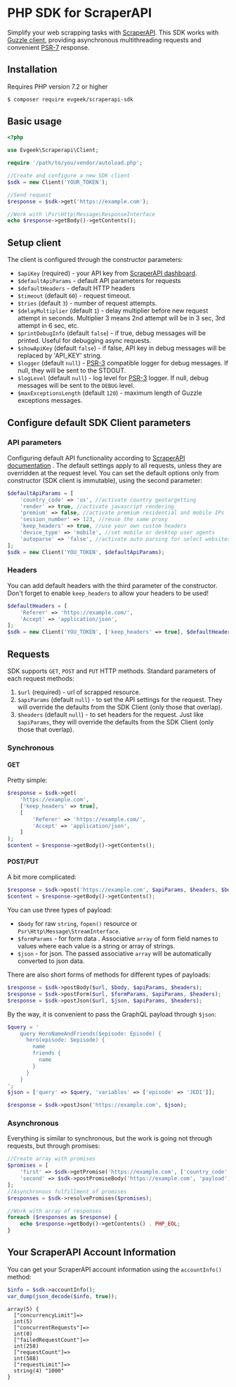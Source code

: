 # PHP SDK for ScraperAPI

Simplify your web scrapping tasks with [ScraperAPI](https://www.scraperapi.com/). This SDK works
with [Guzzle client](https://github.com/guzzle/guzzle), providing asynchronous multithreading requests and
convenient [PSR-7](https://www.php-fig.org/psr/psr-7/) response.

## Installation

Requires PHP version 7.2 or higher

```bash
$ composer require evgeek/scraperapi-sdk
```

## Basic usage

```php
<?php

use Evgeek\Scraperapi\Client;

require '/path/to/you/vendor/autoload.php';

//Create and configure a new SDK client
$sdk = new Client('YOUR_TOKEN');

//Send request
$response = $sdk->get('https://example.com');

//Work with \Psr\Http\Message\ResponseInterface
echo $response->getBody()->getContents();
```

## Setup client

The client is configured through the constructor parameters:

* ```$apiKey``` (required) - your API key from [ScraperAPI dashboard](https://dashboard.scraperapi.com/dashboard).
* ```$defaultApiParams``` - default API parameters for requests
* ```$defaultHeaders``` - default HTTP headers
* ```$timeout``` (default ```60```) - request timeout.
* ```$tries```  (default ```3```) - number of request attempts.
* ```$delayMultiplier```  (default ```1```) - delay multiplier before new request attempt in seconds. Multiplier 3 means
  2nd attempt will be in 3 sec, 3rd attempt in 6 sec, etc.
* ```$printDebugInfo```  (default ```false```) - if true, debug messages will be printed. Useful for debugging async
  requests.
* ```$showApiKey```  (default ```false```) - if false, API key in debug messages will be replaced by 'API_KEY' string.
* ```$logger``` (default ```null```) - [PSR-3](https://www.php-fig.org/psr/psr-3/) compatible logger for debug messages.
  If null, they will be sent to the STDOUT.
* ```$logLevel``` (default ```null```) - log level for [PSR-3](https://www.php-fig.org/psr/psr-3/) logger. If null,
  debug messages will be sent to the ```DEBUG``` level.
* ```$maxExceptionsLength``` (default ```120```) - maximum length of Guzzle exceptions messages.

## Configure default SDK Client parameters

### API parameters

Configuring default API functionality according to [ScraperAPI documentation](https://www.scraperapi.com/documentation/)
. The default settings apply to all requests, unless they are overridden at the request level. You can set the default
options only from constructor (SDK client is immutable), using the second parameter:

```php
$defaultApiParams = [
    'country_code' => 'us', //activate country geotargetting
    'render' => true, //activate javascript rendering
    'premium' => false, //activate premium residential and mobile IPs
    'session_number' => 123, //reuse the same proxy
    'keep_headers' => true, //use your own custom headers
    'device_type' => 'mobile', //set mobile or desktop user agents
    'autoparse' => 'false', //activate auto parsing for select websites
];
$sdk = new Client('YOU_TOKEN', $defaultApiParams);
```

### Headers

You can add default headers with the third parameter of the constructor. Don't forget to enable ```keep_headers``` to
allow your headers to be used!

```php
$defaultHeaders = [
    'Referer' => 'https://example.com/',
    'Accept' => 'application/json',
];
$sdk = new Client('YOU_TOKEN', ['keep_headers' => true], $defaultHeaders);
```

## Requests

SDK supports ```GET```, ```POST``` and ```PUT``` HTTP methods. Standard parameters of each request methods:

1. ```$url``` (required) - url of scrapped resource.
2. ```$apiParams``` (default ```null```) - to set the API settings for the request. They will override the defaults from
   the SDK Client (only those that overlap).
3. ```$headers``` (default ```null```) - to set headers for the request. Just like ```$apiParams```, they will override
   the defaults from the SDK Client (only those that overlap).

### Synchronous

#### GET

Pretty simple:

```php
$response = $sdk->get(
    'https://example.com', 
    ['keep_headers' => true], 
    [
        'Referer' => 'https://example.com/',
        'Accept' => 'application/json',
    ]
);
$content = $response->getBody()->getContents();
```

#### POST/PUT

A bit more complicated:

```php
$response = $sdk->post('https://example.com', $apiParams, $headers, $body, $formParams, $json);
$content = $response->getBody()->getContents();
```

You can use three types of payload:

* ```$body``` for raw ```string```, ```fopen()``` resource or ```Psr\Http\Message\StreamInterface```.
* ```$formParams``` - for form data . Associative ```array``` of form field names to values where each value is a string
  or array of strings.
* ```$json``` - for json. The passed associative ```array``` will be automatically converted to json data.

There are also short forms of methods for different types of payloads:
```php
$response = $sdk->postBody($url, $body, $apiParams, $headers);
$response = $sdk->postForm($url, $formParams, $apiParams, $headers);
$response = $sdk->postJson($url, $json, $apiParams, $headers);
```

By the way, it is convenient to pass the GraphQL payload through ```$json```:

```php
$query = '
    query HeroNameAndFriends($episode: Episode) {
      hero(episode: $episode) {
        name
        friends {
          name
        }
      }
    }
';
$json = ['query' => $query, 'variables' => ['episode' => 'JEDI']];

$response = $sdk->postJson('https://example.com', $json);
```

### Asynchronous

Everything is similar to synchronous, but the work is going not through requests, but through promises:

```php
//Create array with promises
$promises = [
    'first' => $sdk->getPromise('https://example.com', ['country_code' => 'us']),
    'second' => $sdk->postPromiseBody('https://example.com', 'payload'),
];
//Asynchronous fulfillment of promises
$responses = $sdk->resolvePromises($promises);

//Work with array of responses
foreach ($responses as $response) {
    echo $response->getBody()->getContents() . PHP_EOL;
}
```

## Your ScraperAPI Account Information

You can get your ScraperAPI account information using the ``accountInfo()`` method:

```php
$info = $sdk->accountInfo();
var_dump(json_decode($info, true));
```

```
array(5) {
  ["concurrencyLimit"]=>
  int(5)
  ["concurrentRequests"]=>
  int(0)
  ["failedRequestCount"]=>
  int(258)
  ["requestCount"]=>
  int(588)
  ["requestLimit"]=>
  string(4) "1000"
}
```